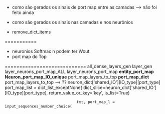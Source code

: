 - como são gerados os sinais de port map entre as camadas --> não foi feito ainda

- como são gerados os sinais nas camadas e nos neurônios
- remove_dict_items

===========
- neuronios Softmax n podem ter Wout
- port map do Top

============================
all_dense_layers_gen
	layer_gen
		layer_neurons_port_map_ALL
				layer_neurons_port_map
					**entity_port_map**
						**Neuron_port_map_IO_unique**	port_map_layers_to_top
							**port_map_dict**	port_map_layers_to_top --> ?? neuron_dict['shared_IO'][IO_type][port_type]
								 port_map_list = dict_list_exceptNone( dict_slice=neuron_dict['shared_IO'][IO_type][port_type], return_value_or_key='key', is_list=True)

									txt, port_map_l = input_sequences_number_choice(
